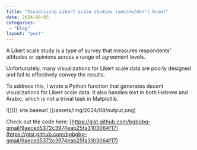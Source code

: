 ```yaml
---
title: "Visualizing Likert scale studies (yes/no/don't know)"
date: 2024-08-05
categories: 
 - "blog"
layout: "post"
---
```


A Likert scale study is a type of survey that measures respondents' attitudes or opinions across a range of agreement levels.

Unfortunately, many visualizations for Likert scale data are poorly designed and fail to effectively convey the results.

To address this, I wrote a Python function that generates decent visualizations for Likert scale data. It also handles text in both Hebrew and Arabic, which is not a trivial task in Matplotlib.

![]({{ site.baseurl }}/assets/img/2024/08/output.png)

Check out the code here: [https://gist.github.com/bgbgbg-gmail/9aeced5372c3974eab25fa3103064f17](https://gist.github.com/bgbgbg-gmail/9aeced5372c3974eab25fa3103064f17)
